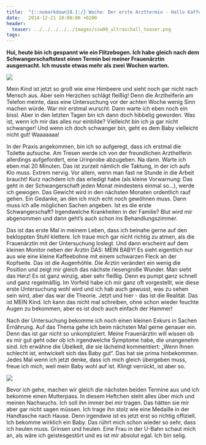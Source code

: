 ```yaml
---
title:  "{::nomarkdown}8.{:/} Woche: Der erste Arzttermin - Hallo Kaffeebohne"
date:   2014-12-21 10:00:00 +0200
header:
  teaser: ../../../../../images/ssw08_ultraschall_teaser.png
tags:
---
```

**​Hui, heute bin ich gespannt wie ein Flitzebogen. Ich habe gleich nach dem Schwangerschaftstest einen Termin bei meiner Frauenärztin ausgemacht. Ich musste etwas mehr als zwei Wochen warten.**

![](../../../../../images/ssw08_ultraschall.jpg)

Mein Kind ist jetzt so groß wie eine Himbeere und sieht noch gar nicht nach Mensch aus. Aber sein Herzchen schlägt fleißig!
Denn die Arzthelferin am Telefon meinte, dass eine Untersuchung vor der achten Woche wenig Sinn machen würde. War mir erstmal wurscht. Dann warte ich eben noch ein bissl. Aber in den letzten Tagen bin ich dann doch hibbelig geworden. Was ist, wenn ich mir das alles nur einbilde? Vielleicht bin ich ja gar nicht schwanger! Und wenn ich doch schwanger bin, geht es dem Baby vielleicht nicht gut! Waaaaaaa!

In der Praxis angekommen, bin ich so aufgeregt, dass ich erstmal die Toilette aufsuche. Am Tresen werde ich von der freundlichen Arzthelferin allerdings aufgefordert, eine Urinprobe abzugeben. Na dann. Warte ich eben mal 20 Minuten. Das ist zurzeit nämlich die Taktung, in der ich aufs Klo muss. Extrem nervig. Vor allem, wenn man fast ne Stunde in die Arbeit braucht! Kurz nachdem ich das erledigt habe (als kleine Vorwarnung: Das geht in der Schwangerschaft jeden Monat mindestens einmal so…), werde ich gewogen. Das Gewicht wird in den nächsten Monaten ordentlich rauf gehen. Ein Gedanke, an den ich mich echt noch gewöhnen muss. Dann muss ich alle möglichen Sachen angeben. Ist es die erste Schwangerschaft? Irgendwelche Krankheiten in der Familie? Blut wird mir abgenommen und dann geht’s auch schon ins Behandlungszimmer.

Das ist das erste Mal in meinem Leben, dass ich beinahe gerne auf den bekloppten Stuhl klettere. Ich traue mich gar nicht richtig zu atmen, als die Frauenärztin mit der Untersuchung loslegt. Und dann erscheint auf dem kleinen Monitor neben der Ärztin DAS: MEIN BABY! Es sieht eigentlich nur aus wie eine kleine Kaffeebohne mit einem schwarzen Fleck an der Kopfseite. Das ist die Augenhöhle. Die Ärztin verändert ein wenig die Position und zeigt mir gleich das nächste riesengroße Wunder. Man sieht das Herz! Es ist ganz winzig, aber sehr fleißig. Denn es pumpt ganz schnell und ganz regelmäßig. Im Vorfeld habe ich mir ganz oft vorgestellt, wie diese erste Untersuchung wohl wird und ich hab auch gewusst, was zu sehen sein wird, aber das war die Theorie. Jetzt und hier - das ist die Realität. Das ist MEIN Kind. Ich kann das nicht mal schreiben, ohne schon wieder feuchte Augen zu bekommen, aber es ist doch auch einfach der Hammer!

Nach der Untersuchung bekomme ich noch einen kleinen Exkurs in Sachen Ernährung. Auf das Thema gehe ich beim nächsten Mal gerne genauer ein. Denn das ist gar nicht so unkompliziert. Meine Frauenärztin will wissen ob es mir gut geht oder ob ich irgendwelche Symptome habe, die unangenehm sind. Ich erwähne die Übelkeit, die sie lächelnd kommentiert: „Wenn Ihnen schlecht ist, entwickelt sich das Baby gut“. Das hat sie prima hinbekommen. Jedes Mal wenn ich jetzt denke, dass ich mich gleich übergeben muss, freue ich mich, weil mein Baby wohl auf ist. Klingt verrückt, ist aber so.

![](../../../../../images/mutterpass.jpg)

Bevor ich gehe, machen wir gleich die nächsten beiden Termine aus und ich bekomme einen Mutterpass. In diesem Heftchen steht alles über mich und meinen Nachwuchs. Ich soll ihn immer bei mir tragen. Das hätten sie mir aber gar nicht sagen müssen. Ich trage ihn stolz wie eine Medaille in der Handtasche nach Hause. Denn irgendwie ist es jetzt erst so richtig offiziell. Ich bekomme wirklich ein Baby. Das rührt mich schon wieder so sehr, dass ich heulen muss. Grinsen und heulen. Eine Frau in der U-Bahn schaut mich an, als wäre ich geistesgestört und es ist mir absolut egal. Ich bin selig.

